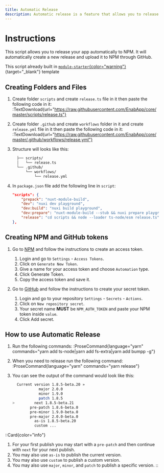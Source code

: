 ```yaml
---
title: Automatic Release
description: Automatic release is a feature that allows you to release your app automatically to NPM and manage your packages easier.
---
```


# Instructions
This script allows you to release your app automatically to NPM. It will automatically create a new release and upload it to NPM through GitHub.

This script already built in [`module-starter`{color="warning"}](https://github.com/EnabApp/module-starter){target="_blank"} template

## Creating Folders and Files

1. Create folder `scripts` and create `release.ts` file in it then paste the following code in it:
:TextDownload{url="https://raw.githubusercontent.com/EnabApp/core/master/scripts/release.ts"}

2. Create folder `.github` and create `workflows` folder in it and create `release.yml` file in it then paste the following code in it:
:TextDownload{url="https://raw.githubusercontent.com/EnabApp/core/master/.github/workflows/release.yml"}

3. Structure will looks like this:
    ```md
      ├── scripts/
      │   └── release.ts
      └── .github/
          └── workflows/
              └── release.yml
    ```
4. In `package.json` file add the following line in `script`:
    ```json {6}
    "scripts": {
        "prepack": "nuxt-module-build",
        "dev": "nuxi dev playground",
        "dev:build": "nuxi build playground",
        "dev:prepare": "nuxt-module-build --stub && nuxi prepare playground",
        "release": "cd scripts && node --loader ts-node/esm release.ts"
    },
    ```

## Creating NPM and GitHub tokens

1. Go to [NPM](https://www.npmjs.com/) and follow the instructions to create an access token.
    1. Login and go to `Settings` - `Access Tokens`.
    2. Click on `Generate New Token`.
    3. Give a name for your access token and choose `Automation` type.
    4. Click Generate Token.
    5. Copy the access token and save it.
    
2. Go to [GitHub](https://github.com) and follow the instructions to create your secret token.
    1. Login and go to your repository `Settings` - `Secrets` - `Actions`.
    2. Click on `New repository secret`.
    3. Your secret name **MUST** be `NPM_AUTH_TOKEN` and paste your NPM token inside `value`.
    4. Click Add secret.


## How to use Automatic Release

1. Run the following commands:
:ProseCommand{language="yarn" commands="yarn add ts-node|yarn add fs-extra|yarn add bumpp -g"}


2. When you need to release run the following command:
:ProseCommand{language="yarn" commands="yarn release"}

3. You can see the output of the command would look like this:
    ```bash {5}
      Current version 1.8.5-beta.20 »
                major 2.0.0
                minor 1.9.0
                patch 1.8.5
    >         next 1.8.5-beta.21
            pre-patch 1.8.6-beta.0
            pre-minor 1.9.0-beta.0
            pre-major 2.0.0-beta.0
              as-is 1.8.5-beta.20
              custom ...
    ```

::Card{color="info"}
1. For your first publish you may start with a `pre-patch` and then continue with `next` for your next publish.
1. You may also use `as-is` to publish the current version.
1. You may also use `custom` to publish a custom version.
1. You may also use `major`, `minor`, and `patch` to publish a specific version.
::
